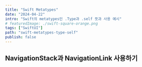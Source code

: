 ```yaml
---
title: "Swift Metatypes"
date: "2024-04-22"
intro: "Swift의 metatypes인 .Type과 .self 뜻과 사용 예시"
# featuredImage: ./swift-square-orange.png
tags: ["SwiftUI"]
path: "swift-metatypes-type-self"
publish: false
---
```


## NavigationStack과 NavigationLink 사용하기
